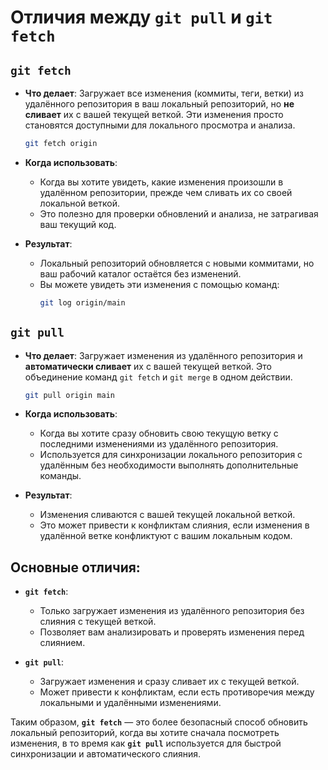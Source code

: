 
# Отличия между `git pull` и `git fetch`

## `git fetch`

- **Что делает**: Загружает все изменения (коммиты, теги, ветки) из удалённого репозитория в ваш локальный репозиторий, но **не сливает** их с вашей текущей веткой. Эти изменения просто становятся доступными для локального просмотра и анализа.
  
  ```bash
  git fetch origin
  ```

- **Когда использовать**: 
  - Когда вы хотите увидеть, какие изменения произошли в удалённом репозитории, прежде чем сливать их со своей локальной веткой.
  - Это полезно для проверки обновлений и анализа, не затрагивая ваш текущий код.

- **Результат**:
  - Локальный репозиторий обновляется с новыми коммитами, но ваш рабочий каталог остаётся без изменений.
  - Вы можете увидеть эти изменения с помощью команд:
    ```bash
    git log origin/main
    ```

## `git pull`

- **Что делает**: Загружает изменения из удалённого репозитория и **автоматически сливает** их с вашей текущей веткой. Это объединение команд `git fetch` и `git merge` в одном действии.
  
  ```bash
  git pull origin main
  ```

- **Когда использовать**:
  - Когда вы хотите сразу обновить свою текущую ветку с последними изменениями из удалённого репозитория.
  - Используется для синхронизации локального репозитория с удалённым без необходимости выполнять дополнительные команды.

- **Результат**:
  - Изменения сливаются с вашей текущей локальной веткой.
  - Это может привести к конфликтам слияния, если изменения в удалённой ветке конфликтуют с вашим локальным кодом.

## Основные отличия:

- **`git fetch`**:
  - Только загружает изменения из удалённого репозитория без слияния с текущей веткой.
  - Позволяет вам анализировать и проверять изменения перед слиянием.
  
- **`git pull`**:
  - Загружает изменения и сразу сливает их с текущей веткой.
  - Может привести к конфликтам, если есть противоречия между локальными и удалёнными изменениями.

Таким образом, **`git fetch`** — это более безопасный способ обновить локальный репозиторий, когда вы хотите сначала посмотреть изменения, в то время как **`git pull`** используется для быстрой синхронизации и автоматического слияния.